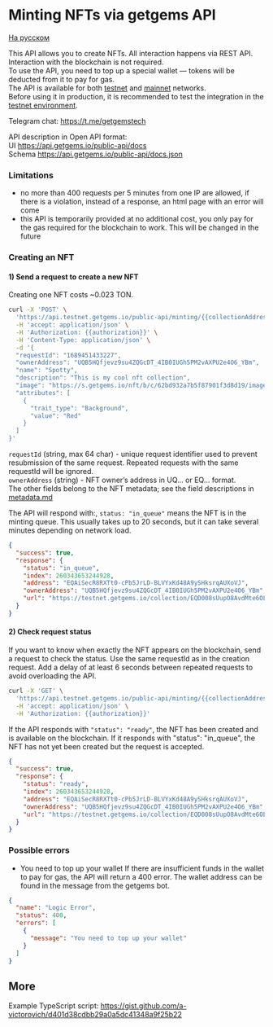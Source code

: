 # Minting NFTs via getgems API
[На русском](minting-api-ru.md)

This API allows you to create NFTs. All interaction happens via REST API.  
Interaction with the blockchain is not required.  
To use the API, you need to top up a special wallet — tokens will be deducted from it to pay for gas.  
The API is available for both [testnet](https://testnet.getgems.io/) and [mainnet](https://getgems.io/) networks.  
Before using it in production, it is recommended to test the integration in the [testnet environment](https://testnet.getgems.io/).


Telegram chat: https://t.me/getgemstech

API description in Open API format:     
UI https://api.getgems.io/public-api/docs  
Schema https://api.getgems.io/public-api/docs.json

### Limitations

- no more than 400 requests per 5 minutes from one IP are allowed, if there is a violation, instead of a response, an html page with an error will come
- this API is temporarily provided at no additional cost, you only pay for the gas required for the blockchain to work. This will be changed in the future

### Creating an NFT

#### 1) Send a request to create a new NFT

Creating one NFT costs ~0.023 TON.
```bash
curl -X 'POST' \
  'https://api.testnet.getgems.io/public-api/minting/{{collectionAddress}}' \
  -H 'accept: application/json' \
  -H 'Authorization: {{authorization}}' \
  -H 'Content-Type: application/json' \
  -d '{
  "requestId": "1689451433227",
  "ownerAddress": "UQB5HQfjevz9su4ZQGcDT_4IB0IUGh5PM2vAXPU2e4O6_YBm",
  "name": "Spotty",
  "description": "This is my cool nft collection",
  "image": "https://s.getgems.io/nft/b/c/62bd932a7b5f87901f3d8d19/image.png",
  "attributes": [
    {
      "trait_type": "Background",
      "value": "Red"
    }
  ]
}'
```
`requestId` (string, max 64 char) - unique request identifier used to prevent resubmission of the same request. Repeated requests with the same requestId will be ignored.  
`ownerAddress` (string) - NFT owner’s address in UQ... or EQ... format.  
The other fields belong to the NFT metadata; see the field descriptions in  [metadata.md](ru/metadata.md)

The API will respond with:, `status: "in_queue"` means the NFT is in the minting queue. This usually takes up to 20 seconds, but it can take several minutes depending on network load.

```json
{
  "success": true,
  "response": {
    "status": "in_queue",
    "index": 260343653244928,
    "address": "EQAiSecR8RXTt0-cPb5JrLD-BLVYxKd48A9ySHksrqAUXoVJ",
    "ownerAddress": "UQB5HQfjevz9su4ZQGcDT_4IB0IUGh5PM2vAXPU2e4O6_YBm",
    "url": "https://testnet.getgems.io/collection/EQD008sUupO8AvdMte6OLiriOrsoSkCoi59REKIOgyZHDz32/EQAiSecR8RXTt0-cPb5JrLD-BLVYxKd48A9ySHksrqAUXoVJ"
  }
}
```

#### 2) Check request status

If you want to know when exactly the NFT appears on the blockchain, send a request to check the status. Use the same requestId as in the creation request.
Add a delay of at least 6 seconds between repeated requests to avoid overloading the API.

```bash
curl -X 'GET' \
  'https://api.testnet.getgems.io/public-api/minting/{{collectionAddress}}/{{requestId}}' \
  -H 'accept: application/json' \
  -H 'Authorization: {{authorization}}'
```

If the API responds with `"status": "ready"`, the NFT has been created and is available on the blockchain. If it responds with "status": "in_queue", the NFT has not yet been created but the request is accepted.

```json
{
  "success": true,
  "response": {
    "status": "ready",
    "index": 260343653244928,
    "address": "EQAiSecR8RXTt0-cPb5JrLD-BLVYxKd48A9ySHksrqAUXoVJ",
    "ownerAddress": "UQB5HQfjevz9su4ZQGcDT_4IB0IUGh5PM2vAXPU2e4O6_YBm",
    "url": "https://testnet.getgems.io/collection/EQD008sUupO8AvdMte6OLiriOrsoSkCoi59REKIOgyZHDz32/EQAiSecR8RXTt0-cPb5JrLD-BLVYxKd48A9ySHksrqAUXoVJ"
  }
}
```

### Possible errors

- You need to top up your wallet
  If there are insufficient funds in the wallet to pay for gas, the API will return a 400 error. The wallet address can be found in the message from the getgems bot.
```json
{
  "name": "Logic Error",
  "status": 400,
  "errors": [
    {
      "message": "You need to top up your wallet"
    }
  ]
}
```


## More

Example TypeScript script: https://gist.github.com/a-victorovich/d401d38cdbb29a0a5dc41348a9f25b22

